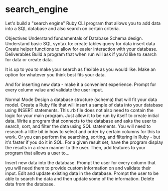 # search_engine
Let's build a "search engine" Ruby CLI program that allows you to add data into a SQL database and also search on certain criteria.

Objectives
Understand fundamentals of Database Schema design.
Understand basic SQL syntax to:
create tables
query for data
insert data
Create helper functions to allow for easier interaction with your database.
Deliverables
Build a program that when run will ask if you'd like to search for data or create data.

It is up to you to make your search as flexible as you would like. Make an option for whatever you think best fits your data.

And for inserting new data - make it a convenient experience. Prompt for every column value and validate the user input.

Normal Mode
Design a database structure (schema) that will fit your data model.
Create a Ruby file that will insert a sample of data into your database using INSERT statements. This .rb file does not also need to contain the logic for your main program. Just allow it to be run by itself to create initial data.
Write a program that connects to the database and asks the user to search, sort, and filter the data using SQL statements. You will need to research a little bit in how to select and order by certain columns for this to work. Or you can perform the searching, sorting, and filtering in Ruby - but it's faster if you do it in SQL.
For a given result set, have the program display the results in a clean manner to the user.
Then, add features to your program that allows a user to...

Insert new data into the database. Prompt the user for every column that you will need them to provide custom information on and validate their input.
Edit and update existing data in the database. Prompt the user to be able to search the data and then update some of the information.
Delete data from the database.
